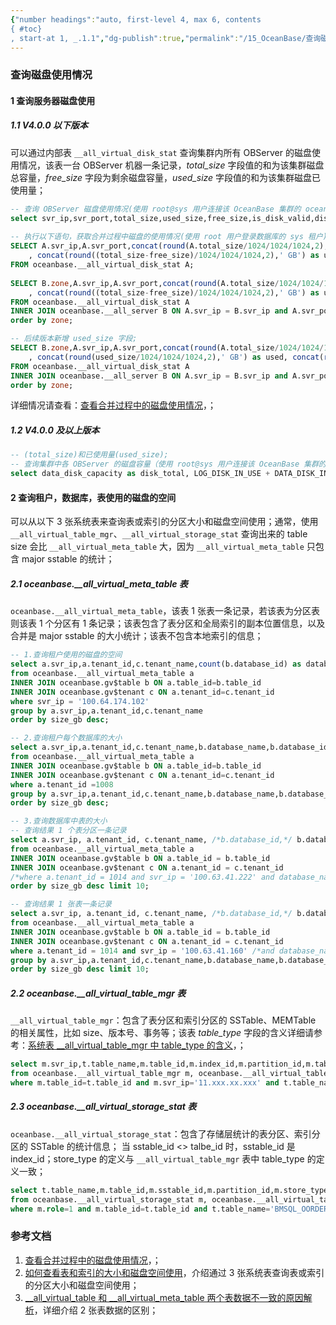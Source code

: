 ```yaml
---
{"number headings":"auto, first-level 4, max 6, contents
{ #toc}
, start-at 1, _.1.1","dg-publish":true,"permalink":"/15_OceanBase/查询磁盘使用情况/","dgPassFrontmatter":true}
---
```



### 查询磁盘使用情况

#### 1 查询服务器磁盘使用  
##### 1.1 V4.0.0 以下版本  
  
可以通过内部表 `__all_virtual_disk_stat` 查询集群内所有 OBServer 的磁盘使用情况，该表一台 OBServer 机器一条记录，*total_size* 字段值的和为该集群磁盘总容量，*free_size* 字段为剩余磁盘容量，*used_size* 字段值的和为该集群磁盘已使用量；  

```sql  
-- 查询 OBServer 磁盘使用情况(使用 root@sys 用户连接该 OceanBase 集群的 oceanbase 数据库)  
select svr_ip,svr_port,total_size,used_size,free_size,is_disk_valid,disk_error_begin_ts FROM oceanbase.__all_virtual_disk_stat;  
  
-- 执行以下语句，获取合并过程中磁盘的使用情况(使用 root 用户登录数据库的 sys 租户)
SELECT A.svr_ip,A.svr_port,concat(round(A.total_size/1024/1024/1024,2),' GB') AS total,concat(round(A.free_size/1024/1024/1024,2),' GB') AS free  
	, concat(round((total_size-free_size)/1024/1024/1024,2),' GB') as used, concat(round(((A.total_size-A.free_size)/A.total_size),2)*100,' %') as used_percent  
FROM oceanbase.__all_virtual_disk_stat A;  
  
SELECT B.zone,A.svr_ip,A.svr_port,concat(round(A.total_size/1024/1024/1024,2),' GB') AS total, concat(round(A.free_size/1024/1024/1024,2),' GB') AS free  
	, concat(round((total_size-free_size)/1024/1024/1024,2),' GB') as used, concat(round(((A.total_size-A.free_size)/A.total_size),2)*100,' %') as used_percent  
FROM oceanbase.__all_virtual_disk_stat A  
INNER JOIN oceanbase.__all_server B ON A.svr_ip = B.svr_ip and A.svr_port = B.svr_port  
order by zone;  

-- 后续版本新增 used_size 字段;  
SELECT B.zone,A.svr_ip,A.svr_port,concat(round(A.total_size/1024/1024/1024,2),' GB') AS total, concat(round(A.free_size/1024/1024/1024,2),' GB') AS free  
	, concat(round(used_size/1024/1024/1024,2),' GB') as used, concat(round((A.used_size/A.total_size),2)*100,' %') as used_percent  
FROM oceanbase.__all_virtual_disk_stat A  
INNER JOIN oceanbase.__all_server B ON A.svr_ip = B.svr_ip and A.svr_port = B.svr_port  
order by zone;  
```  

详细情况请查看：[查看合并过程中的磁盘使用情况](https://www.oceanbase.com/docs/enterprise-oceanbase-database-cn-10000000000357885)，；  
  
##### 1.2 V4.0.0 及以上版本  
```sql  
-- (total_size)和已使用量(used_size);  
-- 查询集群中各 OBServer 的磁盘容量（使用 root@sys 用户连接该 OceanBase 集群的 oceanbase 数据库）
select data_disk_capacity as disk_total, LOG_DISK_IN_USE + DATA_DISK_IN_USE as used_size, svr_ip  from GV$OB_SERVERS;  
```  


#### 2 查询租户，数据库，表使用的磁盘的空间  
可以从以下 3 张系统表来查询表或索引的分区大小和磁盘空间使用；通常，使用 `__all_virtual_table_mgr`、`__all_virtual_storage_stat` 查询出来的 table size 会比 `__all_virtual_meta_table` 大，因为 `__all_virtual_meta_table` 只包含 major sstable 的统计；

##### 2.1 oceanbase.\_\_all_virtual_meta_table 表
`oceanbase.__all_virtual_meta_table`，该表 1 张表一条记录，若该表为分区表则该表 1 个分区有 1 条记录；该表包含了表分区和全局索引的副本位置信息，以及合并是 major sstable 的大小统计；该表不包含本地索引的信息；

```sql  
-- 1.查询租户使用的磁盘的空间  
select a.svr_ip,a.tenant_id,c.tenant_name,count(b.database_id) as database_num,round(sum(a.data_size)/1024/1024/1024,2) as 'size_gb'  
from oceanbase.__all_virtual_meta_table a  
INNER JOIN oceanbase.gv$table b ON a.table_id=b.table_id  
INNER JOIN oceanbase.gv$tenant c ON a.tenant_id=c.tenant_id  
where svr_ip = '100.64.174.102'  
group by a.svr_ip,a.tenant_id,c.tenant_name  
order by size_gb desc;  

-- 2.查询租户每个数据库的大小  
select a.svr_ip,a.tenant_id,c.tenant_name,b.database_name,b.database_id ,count(*) as table_num,round(sum(a.data_size)/1024/1024/1024,2) as 'size_gb'  
from oceanbase.__all_virtual_meta_table a  
INNER JOIN oceanbase.gv$table b ON a.table_id=b.table_id  
INNER JOIN oceanbase.gv$tenant c ON a.tenant_id=c.tenant_id  
where a.tenant_id =1008  
group by a.svr_ip,a.tenant_id,c.tenant_name,b.database_name,b.database_id  
order by size_gb desc;  

-- 3.查询数据库中表的大小 
-- 查询结果 1 个表分区一条记录
select a.svr_ip, a.tenant_id, c.tenant_name, /*b.database_id,*/ b.database_name, /*b.table_id,*/ b.table_name, a.partition_id, a.row_count, round(a.data_size/1024/1024/1024,2) as 'size_gb'  
from oceanbase.__all_virtual_meta_table a  
INNER JOIN oceanbase.gv$table b ON a.table_id = b.table_id  
INNER JOIN oceanbase.gv$tenant c ON a.tenant_id = c.tenant_id  
/*where a.tenant_id = 1014 and svr_ip = '100.63.41.222' and database_name = 'YWST' and b.table_name = 't_ywgy_dzjz_log'*/  
order by size_gb desc limit 10;  

-- 查询结果 1 张表一条记录
select a.svr_ip, a.tenant_id, c.tenant_name, /*b.database_id,*/ b.database_name, b.table_id, b.table_name, sum(a.row_count), round(sum(a.data_size)/1024/1024/1024,2) as 'size_gb'  
from oceanbase.__all_virtual_meta_table a  
INNER JOIN oceanbase.gv$table b ON a.table_id = b.table_id  
INNER JOIN oceanbase.gv$tenant c ON a.tenant_id = c.tenant_id  
where a.tenant_id = 1014 and svr_ip = '100.63.41.160' /*and database_name = 'YWST' and b.table_name = 't_ywgy_dzjz_log'*/  
group by a.svr_ip,a.tenant_id,c.tenant_name,b.database_name,b.database_id,b.table_id, b.table_name  
order by size_gb desc limit 10;
```


##### 2.2 oceanbase.\_\_all_virtual_table_mgr 表
`__all_virtual_table_mgr`：包含了表分区和索引分区的 SSTable、MEMTable 的相关属性，比如 size、版本号、事务等；该表 *table_type* 字段的含义详细请参考：[系统表 \_\_all_virtual_table_mgr 中 table_type 的含义](https://www.oceanbase.com/knowledge-base/oceanbase-database-1000000000207746?back=kb)，；

```sql
select m.svr_ip,t.table_name,m.table_id,m.index_id,m.partition_id,m.table_type,m.size,m.compact_row
from oceanbase.__all_virtual_table_mgr m, oceanbase.__all_virtual_table t
where m.table_id=t.table_id and m.svr_ip='11.xxx.xx.xxx' and t.table_name='BMSQL_OORDER' and m.partition_id=118;
```


##### 2.3 oceanbase.\_\_all_virtual_storage_stat 表
`oceanbase.__all_virtual_storage_stat`：包含了存储层统计的表分区、索引分区的 SSTable 的统计信息；
当 sstable_id <> talbe_id 时，sstable_id 是 index_id；store_type 的定义与 `__all_virtual_table_mgr` 表中 table_type 的定义一致；

```sql
select t.table_name,m.table_id,m.sstable_id,m.partition_id,m.store_type,m.occupy_size,m.used_size,m.row_count
from oceanbase.__all_virtual_storage_stat m, oceanbase.__all_virtual_table t
where m.role=1 and m.table_id=t.table_id and t.table_name='BMSQL_OORDER' and m.partition_id=118;
```


### 参考文档
1. [查看合并过程中的磁盘使用情况](https://www.oceanbase.com/docs/enterprise-oceanbase-database-cn-10000000000357885)，；  
2. [如何查看表和索引的大小和磁盘空间使用](https://www.oceanbase.com/knowledge-base/oceanbase-database-1000000000209900?back=kb)，介绍通过 3 张系统表查询表或索引的分区大小和磁盘空间使用；
3. [\_\_all_virtual_table 和 \_\_all_virtual_meta_table 两个表数据不一致的原因解析](https://www.oceanbase.com/knowledge-base/oceanbase-database-1000000000207717?back=kb)，详细介绍 2 张表数据的区别；

